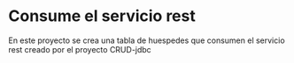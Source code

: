 # Consume el servicio rest
En este proyecto se crea una tabla de huespedes que consumen el servicio rest creado por el proyecto CRUD-jdbc